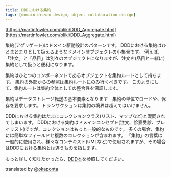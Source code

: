 ```yaml
---
title: DDDにおける集約
tags: [domain driven design, object collaboration design]
---
```

[https://martinfowler.com/bliki/DDD_Aggregate.html](https://martinfowler.com/bliki/DDD_Aggregate.html)

集約(アグリゲート)はドメイン駆動設計のパターンです。
DDDにおける集約はひとまとまりとして扱えるようなドメインオブジェクトの小集合です。
例えば、「注文」と「品目」は別々のオブジェクトになりますが、注文を(品目と一緒に)集約として扱うと便利になります。

集約はひとつのコンポーネントであるオブジェクトを集約ルートとして持ちます。
集約の外部からの参照は集約ルートにのみ行くべきです。
このようにして、集約ルートは集約全体としての整合性を保証します。

集約はデータストレージ転送の基本要素となります - 集約の単位でロードや、保存を要求します。
トランザクションは集約の境界は超えてはいけません。

DDDにおける集約はたまにコレクションクラス(リスト、マップなど)と混同されてしまいます。
DDDにおける集約はドメインコンセプト(注文、診察受診、プレイリスト)ですが、コレクションはもっと一般的なものです。
多くの場合、集約には簡単なフィールドと複数のコレクションが含まれます。
「集約」の言葉は一般的に使用され、様々なコンテキスト(UMLなど)で使用されますが、その場合はDDDにおける集約とは違うものを指します。

もっと詳しく知りたかったら、[DDD本](http://domaindrivendesign.org/book/)を参照してください。

translated by [@okaponta](https://github.com/okaponta)

